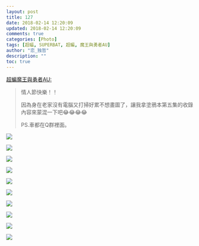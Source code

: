 ```yaml
---
layout: post
title: 127
date: 2018-02-14 12:20:09
updated: 2018-02-14 12:20:09
comments: true
categories: [Photo]
tags: [超蝠, SUPERBAT, 超蝙, 魔王與勇者AU]
author: "恋_独哲"
description: ""
toc: true
---
```


<p reblogfrom="reblogfrom"  ><a target="_blank" href="http://superbatdemogorgonandthebrave.lofter.com/post/1eb6db1d_12425020"  >超蝙魔王與勇者AU:</a></p> 
<blockquote> 
 <p dir="ltr"  >情人節快樂！！</p> 
 <p dir="ltr"  >因為身在老家沒有電腦又打掃好累不想畫圖了，讓我拿塗鴉本第五集的收錄內容來蒙混一下吧😂😂😂😂</p> 
 <p dir="ltr"  >PS.車都在Q群裡面。</p> 
</blockquote>

![](https://raw.githubusercontent.com/alicewish/maple50821/master/img_YW5MWVN1NEpoZFVJZDlKSGtpWk5HOEhsdk50L1VtM2VaZi9lZkJOTmlaWGlpZjYwU3gwMk1RPT0.jpg)

![](https://raw.githubusercontent.com/alicewish/maple50821/master/img_YW5MWVN1NEpoZFVJZDlKSGtpWk5HNFVtdzVWQTYyeHFidGFmZkovVnhFbkNWYWV0R2ZSa293PT0.jpg)

![](https://raw.githubusercontent.com/alicewish/maple50821/master/img_YW5MWVN1NEpoZFVJZDlKSGtpWk5Hejk5RTJOTVh0Vy83OWk2NCsyaHlYTHFWQW9EWUNzRlJBPT0.jpg)

![](https://raw.githubusercontent.com/alicewish/maple50821/master/img_YW5MWVN1NEpoZFVJZDlKSGtpWk5HMHp3QXlmTzNvRXcvWEdzTWRUVXByMDlSM1lxT0kyNW1nPT0.jpg)

![](https://raw.githubusercontent.com/alicewish/maple50821/master/img_YW5MWVN1NEpoZFVJZDlKSGtpWk5HN2ovL0djNlpQRWFnbFVmSzJXSHkyLzdDS2FrUmF5ME1BPT0.jpg)

![](https://raw.githubusercontent.com/alicewish/maple50821/master/img_YW5MWVN1NEpoZFVJZDlKSGtpWk5HM2F0ZFFRWHJkMEZDemtrUGlZV0hmYnZsSXFMTkY4YVFnPT0.jpg)

![](https://raw.githubusercontent.com/alicewish/maple50821/master/img_YW5MWVN1NEpoZFVJZDlKSGtpWk5HMEpuQVJ2ZEhyeHdhQVo4cUZjTmZpYVlPdkI0TjQrSS93PT0.jpg)

![](https://raw.githubusercontent.com/alicewish/maple50821/master/img_YW5MWVN1NEpoZFVJZDlKSGtpWk5HMEJucjZFMlQvR1hkWEhqd1BWd0RVNzdDVHVqTFRLeWVnPT0.jpg)

![](https://raw.githubusercontent.com/alicewish/maple50821/master/img_YW5MWVN1NEpoZFVJZDlKSGtpWk5HMWFpa1I4T0wrWDdrVFowUlFkSHFTa3pOdUJycmUxemZnPT0.jpg)

![](https://raw.githubusercontent.com/alicewish/maple50821/master/img_YW5MWVN1NEpoZFVJZDlKSGtpWk5HNEk2ckNuWTNuWkhjbHl4L1I2RXFxa3BybytNNWU5V2x3PT0.jpg)
